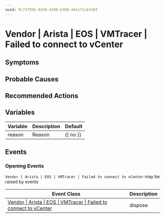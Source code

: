 ```yaml
---
uuid: 9c73f93b-9249-4296-b386-4ee1f1cb7e83
---
```

# Vendor | Arista | EOS | VMTracer | Failed to connect to vCenter

## Symptoms

## Probable Causes

## Recommended Actions

## Variables

| Variable | Description | Default  |
| -------- | ----------- | -------- |
| reason   | Reason      | {{ no }} |

## Events

### Opening Events
`Vendor | Arista | EOS | VMTracer | Failed to connect to vCenter` may be raised by events

| Event Class                                                                                                                                                     | Description |
| --------------------------------------------------------------------------------------------------------------------------------------------------------------- | ----------- |
| [Vendor \| Arista \| EOS \| VMTracer \| Failed to connect to vCenter](ref://event-classes-reference/vendor/arista/eos/vmtracer/failed-to-connect-to-vcenter.md) | dispose     |
